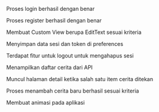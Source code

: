 Proses login berhasil dengan benar

Proses register berhasil dengan benar

Membuat Custom View berupa EditText sesuai kriteria

Menyimpan data sesi dan token di preferences

Terdapat fitur untuk logout untuk mengahapus sesi

Menampilkan daftar cerita dari API

Muncul halaman detail ketika salah satu item cerita ditekan

Proses menambah cerita baru berhasil sesuai kriteria

Membuat animasi pada aplikasi

